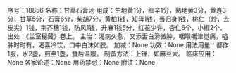 序号：18856
名称：甘草石膏汤
组成：生地黄1分，细辛1分，熟地黄3分，黄连3分，甘草5分，石膏6分，柴胡7分，黄柏1钱，知母1钱，当归身1钱，桃仁（炒，去皮尖）1钱，荆芥穗1钱，防风1钱，升麻1钱5分，红花少许，杏仁6个，小椒2个。
出处：《兰室秘藏》卷上。
主治：渴病久愈，又添舌白滑微肿，咽喉咽津觉痛，嗌肿时时有，渴喜冷饮，口中白沫如胶。
加减：None
功效：None
用法用量：都作1服，水2盏，煎至1盏，食后温服。
制备方法：上锉，如麻豆大。
临床应用：None
各家论述：None
用药禁忌：None
附注：None
